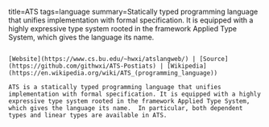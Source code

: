 title=ATS
tags=language
summary=Statically typed programming language that unifies implementation with formal specification. It is equipped with a highly expressive type system rooted in the framework Applied Type System, which gives the language its name.
~~~~~~

[Website](https://www.cs.bu.edu/~hwxi/atslangweb/) | [Source](https://github.com/githwxi/ATS-Postiats) | [Wikipedia](https://en.wikipedia.org/wiki/ATS_(programming_language))

ATS is a statically typed programming language that unifies implementation with formal specification. It is equipped with a highly expressive type system rooted in the framework Applied Type System, which gives the language its name.  In particular, both dependent types and linear types are available in ATS.

